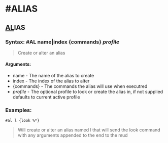 # #ALIAS

## <u>AL</u>IAS

### **Syntax:** #AL name|index {commands} *profile*
> Create or alter an alias

#### **Arguments:**
- name - The name of the alias to create
- index - The index of the alias to alter
- {commands} - The commands the alias will use when executred
- *profile* - The optional profile to look or create the alias in, if not supplied defaults to current active profile

### **Examples:**
`#al l {look %*}`
> Will create or alter an alias named l that will send the look command with any arguments appended to the end to the mud